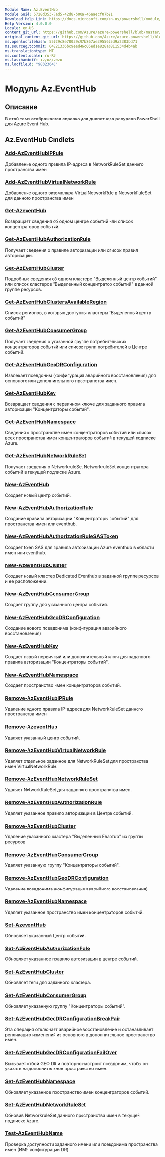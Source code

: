```yaml
---
Module Name: Az.EventHub
Module Guid: 5728d353-7ad5-42d8-b00a-46aaecf07b91
Download Help Link: https://docs.microsoft.com/en-us/powershell/module/az.eventhub
Help Version: 4.0.0.0
Locale: en-US
content_git_url: https://github.com/Azure/azure-powershell/blob/master/src/EventHub/EventHub/help/Az.EventHub.md
original_content_git_url: https://github.com/Azure/azure-powershell/blob/master/src/EventHub/EventHub/help/Az.EventHub.md
ms.openlocfilehash: 55b29c8e78039c97b867ae39556b5d9a2383bd71
ms.sourcegitcommit: 04221336bc9eed46c05ed1e828a6811534d4b4ab
ms.translationtype: MT
ms.contentlocale: ru-RU
ms.lasthandoff: 12/08/2020
ms.locfileid: "98323641"
---
```

# Модуль Az.EventHub
## Описание
В этой теме отображается справка для диспетчера ресурсов PowerShell для Azure Event Hub.

## Az.EventHub Cmdlets
### [Add-AzEventHubIPRule](Add-AzEventHubIPRule.md)
Добавление одного правила IP-адреса в NetworkRuleSet данного пространства имен

### [Add-AzEventHubVirtualNetworkRule](Add-AzEventHubVirtualNetworkRule.md)
Добавление одного экземпляра VirtualNetworkRule в NetworkRuleSet для данного пространства имен

### [Get-AzeventHub](Get-AzEventHub.md)
Возвращает сведения об одном центре событий или список концентраторов событий.

### [Get-AzEventHubAuthorizationRule](Get-AzEventHubAuthorizationRule.md)
Получает сведения о правиле авторизации или список правил авторизации.

### [Get-AzEventHubCluster](Get-AzEventHubCluster.md)
Подробные сведения об одном кластере "Выделенный центр событий" или список кластеров "Выделенный концентратор событий" в данной группе ресурсов.

### [Get-AzEventHubClustersAvailableRegion](Get-AzEventHubClustersAvailableRegion.md)
Список регионов, в которых доступны кластеры "Выделенный центр событий"

### [Get-AzEventHubConsumerGroup](Get-AzEventHubConsumerGroup.md)
Получает сведения о указанной группе потребительских концентраторов событий или список групп потребителей в Центре событий.

### [Get-AzEventHubGeoDRConfiguration](Get-AzEventHubGeoDRConfiguration.md)
Извлекает псевдоним (конфигурация аварийного восстановления) для основного или дополнительного пространства имен.

### [Get-AzEventHubKey](Get-AzEventHubKey.md)
Возвращает сведения о первичном ключе для заданного правила авторизации "Концентраторы событий".

### [Get-AzEventHubNamespace](Get-AzEventHubNamespace.md)
Сведения о пространстве имен концентраторов событий или список всех пространства имен концентраторов событий в текущей подписке Azure.

### [Get-AzEventHubNetworkRuleSet](Get-AzEventHubNetworkRuleSet.md)
Получает сведения о NetworkruleSet NetworkruleSet концентратора событий в текущей подписке Azure.

### [New-AzEventHub](New-AzEventHub.md)
Создает новый центр событий.

### [New-AzEventHubAuthorizationRule](New-AzEventHubAuthorizationRule.md)
Создание правила авторизации "Концентраторы событий" для пространства имен или eventhub.

### [New-AzEventHubAuthorizationRuleSASToken](New-AzEventHubAuthorizationRuleSASToken.md)
Создает tolen SAS для правила авторизации Azure eventhub в области имен или eventhub.

### [New-AzeventHubCluster](New-AzEventHubCluster.md)
Создает новый кластер Dedicated Eventhub в заданной группе ресурсов и ее расположении.

### [New-AzEventHubConsumerGroup](New-AzEventHubConsumerGroup.md)
Создает группу для указанного центра событий.

### [New-AzEventHubGeoDRConfiguration](New-AzEventHubGeoDRConfiguration.md)
Создание нового псевдонима (конфигурация аварийного восстановления)

### [New-AzEventHubKey](New-AzEventHubKey.md)
Создает новый первичный или дополнительный ключ для заданного правила авторизации "Концентраторы событий".

### [New-AzEventHubNamespace](New-AzEventHubNamespace.md)
Создает пространство имен концентраторов событий.

### [Remove-AzEventHubIPRule](Remove-AzEventHubIPRule.md)
Удаление одного правила IP-адреса для NetworkRuleSet данного пространства имен

### [Remove-AzeventHub](Remove-AzEventHub.md)
Удаляет указанный центр событий.

### [Remove-AzEventHubVirtualNetworkRule](Remove-AzEventHubVirtualNetworkRule.md)
Удаляет отдельное заданное для NetworkRuleSet для пространства имен VirtualNetworkRule.

### [Remove-AzEventHubNetworkRuleSet](Remove-AzEventHubNetworkRuleSet.md)
Удаляет NetworkRuleSet для заданного пространства имен.

### [Remove-AzEventHubAuthorizationRule](Remove-AzEventHubAuthorizationRule.md)
Удаляет указанное правило авторизации в Центре событий.

### [Remove-AzEventHubCluster](Remove-AzEventHubCluster.md)
Удаление указанного кластера "Выделенный Евартub" из группы ресурсов

### [Remove-AzEventHubConsumerGroup](Remove-AzEventHubConsumerGroup.md)
Удаляет указанную группу "Концентраторы событий".

### [Remove-AzEventHubGeoDRConfiguration](Remove-AzEventHubGeoDRConfiguration.md)
Удаление псевдонима (конфигурация аварийного восстановления)

### [Remove-AzEventHubNamespace](Remove-AzEventHubNamespace.md)
Удаляет указанное пространство имен концентраторов событий.

### [Set-AzeventHub](Set-AzEventHub.md)
Обновляет указанный Центр событий.

### [Set-AzEventHubAuthorizationRule](Set-AzEventHubAuthorizationRule.md)
Обновляет указанное правило авторизации в центре событий.

### [Set-AzEventHubCluster](Set-AzEventHubCluster.md)
Обновляет теги для заданного кластера.

### [Set-AzEventHubConsumerGroup](Set-AzEventHubConsumerGroup.md)
Обновляет указанную группу "Концентраторы событий".

### [Set-AzEventHubGeoDRConfigurationBreakPair](Set-AzEventHubGeoDRConfigurationBreakPair.md)
Эта операция отключает аварийное восстановление и останавливает репликацию изменений из основного в дополнительное пространство имен.

### [Set-AzEventHubGeoDRConfigurationFailOver](Set-AzEventHubGeoDRConfigurationFailOver.md)
Вызывает отбой GEO DR и повторно настроит псевдоним, чтобы он указать на дополнительное пространство имен.

### [Set-AzEventHubNamespace](Set-AzEventHubNamespace.md)
Обновляет указанное пространство имен концентраторов событий.

### [Set-AzEventHubNetworkRuleSet](Set-AzEventHubNetworkRuleSet.md)
Обновив NetworkruleSet данного пространства имен в текущей подписке Azure.

### [Test-AzEventHubName](Test-AzEventHubName.md)
Проверка доступности заданного имени или псевдонима пространства имен (ИМЯ конфигурации DR)

